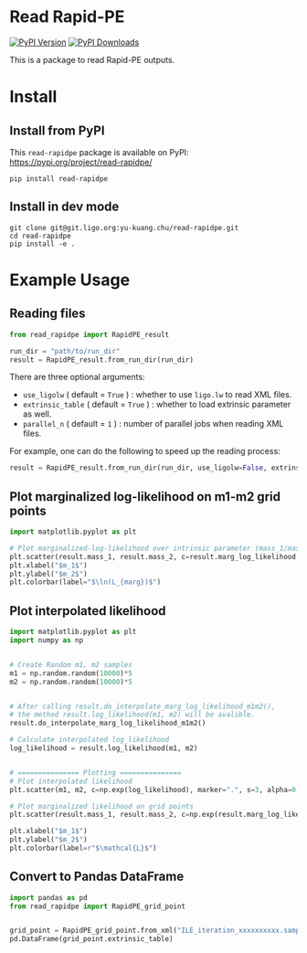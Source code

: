 Read Rapid-PE
===


[![PyPI Version](https://img.shields.io/pypi/v/read-rapidpe?label=PyPI%20version)](
https://pypi.org/project/read-rapidpe/)
[![PyPI Downloads](https://img.shields.io/pypi/dm/read-rapidpe?label=PyPI%20downloads)](
https://pypi.org/project/read-rapidpe/)


This is a package to read Rapid-PE outputs.

# Install
## Install from PyPI
This `read-rapidpe` package is available on PyPI: https://pypi.org/project/read-rapidpe/
```
pip install read-rapidpe
```

## Install in dev mode
```
git clone git@git.ligo.org:yu-kuang.chu/read-rapidpe.git
cd read-rapidpe
pip install -e . 
```

# Example Usage
## Reading files
```python
from read_rapidpe import RapidPE_result

run_dir = "path/to/run_dir"
result = RapidPE_result.from_run_dir(run_dir)
```
There are three optional arguments:
- `use_ligolw` ( default = `True` ) : whether to use `ligo.lw` to read XML files.
- `extrinsic_table` ( default = `True` ) : whether to load extrinsic parameter as well.
- `parallel_n` ( default = `1` ) : number of parallel jobs when reading XML files.

For example, one can do the following to speed up the reading process:
```python
result = RapidPE_result.from_run_dir(run_dir, use_ligolw=False, extrinsic_table=False, parallel_n=4)
```

## Plot marginalized log-likelihood on m1-m2 grid points
```python
import matplotlib.pyplot as plt

# Plot marginalized-log-likelihood over intrinsic parameter (mass_1/mass_2) grid points
plt.scatter(result.mass_1, result.mass_2, c=result.marg_log_likelihood )
plt.xlabel("$m_1$")
plt.ylabel("$m_2$")
plt.colorbar(label="$\ln(L_{marg})$")
```

## Plot interpolated likelihood
```python
import matplotlib.pyplot as plt
import numpy as np


# Create Random m1, m2 samples
m1 = np.random.random(10000)*5
m2 = np.random.random(10000)*5


# After calling result.do_interpolate_marg_log_likelihood_m1m2(), 
# the method result.log_likelihood(m1, m2) will be avalible.
result.do_interpolate_marg_log_likelihood_m1m2()

# Calculate interpolated log_likelihood
log_likelihood = result.log_likelihood(m1, m2)


# =============== Plotting ===============
# Plot interpolated likelihood 
plt.scatter(m1, m2, c=np.exp(log_likelihood), marker=".", s=3, alpha=0.1)

# Plot marginalized likelihood on grid points
plt.scatter(result.mass_1, result.mass_2, c=np.exp(result.marg_log_likelihood), marker="+", vmin=0)

plt.xlabel("$m_1$")
plt.ylabel("$m_2$")
plt.colorbar(label=r"$\mathcal{L}$")
```


## Convert to Pandas DataFrame

```python
import pandas as pd
from read_rapidpe import RapidPE_grid_point


grid_point = RapidPE_grid_point.from_xml("ILE_iteration_xxxxxxxxxx.samples.xml.gz")
pd.DataFrame(grid_point.extrinsic_table)
```

